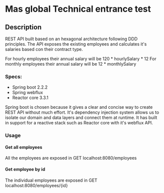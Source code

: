 # Mas global Technical entrance test

## Description
REST API built based on an hexagonal architecture following DDD principles.
The API exposes the existing employees and calculates it's salaries based con their contract type.

For hourly employees their annual salary will be  120 * hourlySalary * 12
For monthly employees their annual salary will be 12 * monthlySalary

### Specs:
- Spring boot 2.2.2
- Spring webflux
- Reactor core 3.3.1

Spring boot is chosen because it gives a clear and concise way to create REST API without much effort. It's dependency injection system allows us to isolate our domain and data layers and connect them at runtime.
It has built in support for a reactive stack such as Reactor core  with it's webflux API.


### Usage

#### Get all employees
All the employees are exposed in  GET localhost:8080/employees

#### Get employee by id
The individual employees are exposed in  GET localhost:8080/employees/{id}





